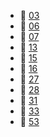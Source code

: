 * 📄 [03](03.md)
* 📄 [06](06.md)
* 📄 [07](07.md)
* 📄 [13](13.md)
* 📄 [15](15.md)
* 📄 [16](16.md)
* 📄 [27](27.md)
* 📄 [28](28.md)
* 📄 [31](31.md)
* 📄 [33](33.md)
* 📄 [53](53.md)
